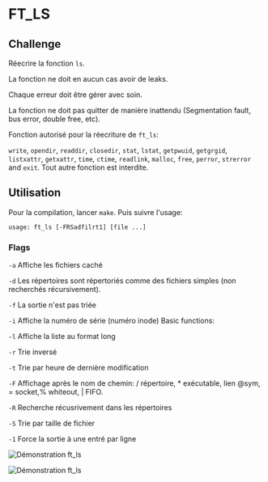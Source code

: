 # FT_LS

## Challenge

Réecrire la fonction `ls`.

La fonction ne doit en aucun cas avoir de leaks.

Chaque erreur doit être gérer avec soin. 

La fonction ne doit pas quitter de manière inattendu (Segmentation fault, bus error, double free, etc).

Fonction autorisé pour la réecriture de `ft_ls`:

`write`, `opendir`, `readdir`, `closedir`, `stat`, `lstat`, `getpwuid`, `getgrgid`, `listxattr`, `getxattr`, `time`, `ctime`, `readlink`, `malloc`, `free`, `perror`, `strerror` and `exit`.
Tout autre fonction est interdite.

## Utilisation

Pour la compilation, lancer `make`.
Puis suivre l'usage: 

`usage: ft_ls [-FRSadfilrt1] [file ...]` 

### Flags

`-a` Affiche les fichiers caché

`-d` Les répertoires sont répertoriés comme des fichiers simples (non recherchés récursivement).

`-f` La sortie n'est pas triée

`-i` Affiche la numéro de série (numéro inode)
Basic functions:

`-l` Affiche la liste au format long

`-r` Trie inversé

`-t` Trie par heure de dernière modification

`-F` Affichage après le nom de chemin: / répertoire, * exécutable, lien @sym, = socket,% whiteout, | FIFO.

`-R` Recherche récusrivement dans les répertoires

`-S` Trie par taille de fichier

`-1` Force la sortie à une entré par ligne


![Démonstration ft_ls](https://gitlab.com/fchancel/ft_ls/raw/master/img/ft_ls1.gif)

![Démonstration ft_ls](https://gitlab.com/fchancel/ft_ls/raw/master/img/ft_ls2.gif)